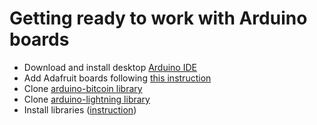 # Getting ready to work with Arduino boards

- Download and install desktop [Arduino IDE](https://www.arduino.cc/en/Main/Software)
- Add Adafruit boards following [this instruction](https://learn.adafruit.com/adafruit-feather-m0-adalogger/setup)
- Clone [arduino-bitcoin library](https://github.com/arduino-bitcoin/arduino-bitcoin)
- Clone [arduino-lightning library](https://github.com/arduino-bitcoin/arduino-lightning)
- Install libraries ([instruction](https://www.arduino.cc/en/guide/libraries))

